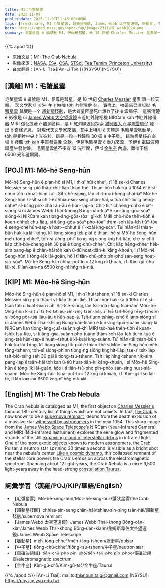 ```yaml
---
title: M1：毛蟹星雲
date: 2023-11-09
publishdate: 2023-11-09T11:45:00+0800
tags: [free2share, M1 毛蟹星雲, 超新星殘骸, James Webb 太空望遠鏡, 脈動星, 中子星, 電磁波, 金牛座]
hero: https://apod.nasa.gov/apod/fap/image/2311/M1_webb1024.png
summary: 毛蟹星雲 ê 編號是 M1，伊毋是彗星，是 18 世紀 Charles Messier 星表頭一个天體。
---
```


{{% apod %}}

- 原始文章：[M1: The Crab Nebula](https://apod.nasa.gov/apod/ap231109.html)
- 影像來源：[NASA](https://www.nasa.gov/), [ESA](https://www.esa.int/), [CSA](https://www.asc-csa.gc.ca/eng/), [STScI](https://www.stsci.edu/); [Tea Temim (Princeton University)](https://web.astro.princeton.edu/people/tea-temim)
- 台文翻譯：[An-Li Tsai][An-Li Tsai] ([NSYSU][NSYSU])

## [漢羅] M1：毛蟹星雲
毛蟹星雲 ê 編號是 M1，伊毋是彗星，是 18 世紀 [Charles Messier][Charles Messier's] 星表 頭一粒天體。
天文學家 tī 1054 年 ê 時陣 [to̍h 有發現伊 矣][witnessed by astronomers]。
實際上，咱這馬已經知影 [毛蟹星雲][the Crab] 其實是一个 [超新星殘骸][supernova remnant]，是大質量恆星死亡爆炸了後 ê 雲屑仔。
這張清楚 ê 影像是 ùi [James Webb 太空望遠鏡][James Webb Space Telescope’s] ê 近紅外線相機 NIRCam kah 中紅外線儀器 MIRI 做伙提著 ê 觀測資料，是 tī 紅外線波段探索 [猶咧脹大 ê 星際雲屑仔][expanding cloud of interstellar debris] 發--出 ê 奇怪光線。
對現代天文學家來講，其中上特別 ê 天體是 [毛蟹星雲脈動星][the Crab Pulsar]，to̍h 是相片中央上光彼粒，這是一粒一秒鐘踅 30 擺 ê 中子星。
這粒恆星核心崩塌 ê 殘骸 [to̍h kah 宇宙發電機 仝款][Like a cosmic dynamo]，伊是毛蟹星雲 ê 動力來源，予伊 tī 電磁波頻譜產生發射線。
毛蟹星雲差不多有 12 光年闊，伊 tī [金牛座][constellation Taurus] 內底，離咱干焦 6500 光年遠爾爾。

## [POJ] M1: Mô͘-hē Seng-hûn
Mô͘-hē Seng-hûn ê pian-hō sī M1, i m̄-sī hūi chheⁿ, sī 18 sè-kí Charles Messier seng-pió thâu-chi̍t-lia̍p thian-thé.
Thian-bûn ha̍k-ka tī 1054 nî ê sî-chūn to̍h ū hoat-hiān i ah.
Si̍t-chè-siōng, lán chit-má í-keng chai-iáⁿ Mô͘-hē Seng-hûn kî-si̍t sī chi̍t-ê chhiau-sin-seng chân-hâi, sī tōa chit-liōng hêng-chheⁿ sí-bông po̍k-chà liáu-āu ê hûn-sap-á.
Chit-tiuⁿ chheng-chhó ê iáⁿ-siōng sī ùi James Webb Thài-khong Bōng-oán-kiàⁿ ê kīn-âng-gōa-sòaⁿ siòng-ki NIRCam kah tiong-âng-gōa-sòaⁿ gî-khì MIRI chò-hóe the̍h-tio̍h ê koan-chhek chu-liāu, sī tī âng-gōa-sòaⁿ pho-tōaⁿ thàm-soh iáu-leh tiùⁿ-tōa ê seng-chè hûn-sap-á hoat--chhut ê kî-koài kng-sòaⁿ.
Tùi hiān-tāi thian-bûn ha̍k-ka lâi-kóng, kî-tiong siōng te̍k-pia̍t ê thian-thé sī Mô͘-hē Seng-hûn me̍h-tōng-chheⁿ, to̍h-sī siòng-phìⁿ tiong-ng siōng kng hit-lia̍p, che-sī chi̍t-lia̍p chi̍t-bió-cheng se̍h 30 pái ê tiong-chú-chheⁿ.
Chit lia̍p hêng-chheⁿ he̍k-sim pang-lap ê chân-hâi to̍h kah ú-tiū hoat-tiān-ki kāng-khoán, i sī Mô͘-hē Seng-hûn ê tōng-le̍k lâi-goân, hō͘ i tī tiān-chû-pho pîn-phó͘ sán-seng hoat-siā-sòaⁿ.
Mô͘-hē Seng-hûn chha-put-to ū 12 kng nî khoah, i tī Kim-gû-chō lāi-té, lī lán kan-na 6500 kng-nî hn̄g niā-niā.

## [KIP] M1: Môo-hē Sing-hûn
Môo-hē Sing-hûn ê pian-hō sī M1, i m̄-sī huī tshenn, sī 18 sè-kí Charles Messier sing-pió thâu-tsi̍t-lia̍p thian-thé.
Thian-bûn ha̍k-ka tī 1054 nî ê sî-tsūn to̍h ū huat-hiān i ah.
Si̍t-tsè-siōng, lán tsit-má í-king tsai-iánn Môo-hē Sing-hûn kî-si̍t sī tsi̍t-ê tshiau-sin-sing tsân-hâi, sī tuā tsit-liōng hîng-tshenn sí-bông po̍k-tsà liáu-āu ê hûn-sap-á.
Tsit-tiunn tshing-tshó ê iánn-siōng sī uì James Webb Thài-khong Bōng-uán-kiànn ê kīn-âng-guā-suànn siòng-ki NIRCam kah tiong-âng-guā-suànn gî-khì MIRI tsò-hué the̍h-tio̍h ê kuan-tshik tsu-liāu, sī tī âng-guā-suànn pho-tuānn thàm-soh iáu-leh tiùnn-tuā ê sing-tsè hûn-sap-á huat--tshut ê kî-kuài kng-suànn.
Tuì hiān-tāi thian-bûn ha̍k-ka lâi-kóng, kî-tiong siōng ti̍k-pia̍t ê thian-thé sī Môo-hē Sing-hûn me̍h-tōng-tshenn, to̍h-sī siòng-phìnn tiong-ng siōng kng hit-lia̍p, tse-sī tsi̍t-lia̍p tsi̍t-bió-tsing se̍h 30 pái ê tiong-tsú-tshenn.
Tsit lia̍p hîng-tshenn hi̍k-sim pang-lap ê tsân-hâi to̍h kah ú-tiū huat-tiān-ki kāng-khuán, i sī Môo-hē Sing-hûn ê tōng-li̍k lâi-guân, hōo i tī tiān-tsû-pho pîn-phóo sán-sing huat-siā-suànn.
Môo-hē Sing-hûn tsha-put-to ū 12 kng nî khuah, i tī Kim-gû-tsō lāi-té, lī lán kan-na 6500 kng-nî hn̄g niā-niā.

## [English] M1: The Crab Nebula
The Crab Nebula is cataloged as M1, the first object on [Charles Messier's][Charles Messier's] famous 18th century list of things which are not comets.
In fact, [the Crab][the Crab] is now known to be a [supernova remnant][supernova remnant], debris from the death explosion of a massive star [witnessed by astronomers][witnessed by astronomers] in the year 1054.
This sharp image from the [James Webb Space Telescope’s][James Webb Space Telescope’s] NIRCam (Near-Infrared Camera) and MIRI (Mid-Infrared Instrument) explores the eerie glow and fragmented strands of the still [expanding cloud of interstellar debris][expanding cloud of interstellar debris] in infrared light.
One of the most exotic objects known to modern astronomers, [the Crab Pulsar][the Crab Pulsar], a neutron star spinning 30 times a second, is visible as a bright spot near the nebula's center.
[Like a cosmic dynamo][Like a cosmic dynamo], this collapsed remnant of the stellar core powers the Crab's emission across the electromagnetic spectrum.
Spanning about 12 light-years, the Crab Nebula is a mere 6,500 light-years away in the head-strong [constellation Taurus][constellation Taurus].

## 詞彙學習（漢羅/POJ/KIP/華語/English）
- 【毛蟹星雲】Mô͘-hē-seng-hûn/Môo-hē-sing-hûn/蟹狀星雲/the Crab Nebula
- 【超新星殘骸】chhiau-sin-seng chân-hâi/tshiau-sin-sing tsân-hâi/超新星殘骸/supernova remnant
- 【James Webb 太空望遠鏡】James Webb Thài-khong Bōng-oán-kiàⁿ/James Webb Thài-khong Bōng-uán-kiànn/詹姆斯韋伯太空望遠鏡/James Webb Space Telescope
- 【脈動星】me̍h-tōng-chheⁿ/me̍h-tōng-tshenn/脈衝星/pulsar
- 【中子星】tiōng-chú-chheⁿ/tiōng-tsú-tshenn/中子星/neutron star
- 【電磁波頻譜】tiān-chû-pho pîn-phó͘/tiān-tsû-pho pîn-phóo/電磁波頻譜/electromagnetic spectrum
- 【金牛座】Kim-gû-chō/Kim-gû-tsō/金牛座/Taurus

{{% /apod %}}
[An-Li Tsai]: mailto:thianbun.taigi@gmail.com
[NSYSU]: https://phys.nsysu.edu.tw/

[copyright]: https://apod.nasa.gov/apod/fap/lib/about_apod.html#srapply
[License]: https://creativecommons.org/licenses/by/2.0/

[Charles Messier's]:https://www.nasa.gov/content/explore-the-night-sky-hubble-s-messier-catalog-bio
[the Crab]:http://messier.seds.org/more/m001_rosse.html
[supernova remnant]:https://chandra.harvard.edu/xray_sources/supernovas.html
[witnessed by astronomers]:http://messier.seds.org/more/m001_sn.html
[James Webb Space Telescope’s]:https://webbtelescope.org/contents/media/images/2023/137/01HBBMDH12APPEGB8DXVVEP8XA?news=true
[expanding cloud of interstellar debris]:https://webbtelescope.org/contents/media/videos/2023/137/01HDS5S3XBRCK1KNRH67WW2HPW
[the Crab Pulsar]:https://arxiv.org/abs/2306.01617
[Like a cosmic dynamo]:https://apod.nasa.gov/apod/ap180317.html
[constellation Taurus]:https://apod.nasa.gov/apod/ap211022.html
